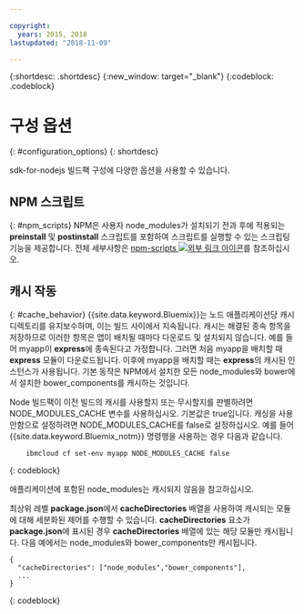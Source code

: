 ```yaml
---

copyright:
  years: 2015, 2018
lastupdated: "2018-11-09"

---
```


{:shortdesc: .shortdesc}
{:new_window: target="_blank"}
{:codeblock: .codeblock}

# 구성 옵션
{: #configuration_options}
{: shortdesc}

sdk-for-nodejs 빌드팩 구성에 다양한 옵션을
사용할 수 있습니다.

## NPM 스크립트
{: #npm_scripts}
NPM은 사용자 node_modules가 설치되기 전과 후에 적용되는 **preinstall** 및 **postinstall** 스크립트를 포함하여 스크립트를 실행할 수 있는 스크립팅 기능을 제공합니다.  전체 세부사항은 [npm-scripts ![외부 링크 아이콘](../../icons/launch-glyph.svg "외부 링크 아이콘")](https://docs.npmjs.com/misc/scripts)를 참조하십시오.

## 캐시 작동
{: #cache_behavior}
{{site.data.keyword.Bluemix}}는 노드 애플리케이션당 캐시 디렉토리를 유지보수하며, 이는 빌드 사이에서 지속됩니다. 캐시는 해결된 종속 항목을 저장하므로 이러한 항목은 앱이 배치될 때마다 다운로드 및 설치되지 않습니다.  예를 들어 myapp이 **express**에 종속된다고 가정합니다.  그러면 처음 myapp을 배치할 때 **express** 모듈이 다운로드됩니다.  이후에 myapp을 배치할 때는 **express**의 캐시된 인스턴스가 사용됩니다. 기본 동작은 NPM에서 설치한 모든 node_modules와 bower에서 설치한 bower_components를 캐시하는 것입니다.

Node 빌드팩이 이전 빌드의 캐시를 사용할지 또는 무시할지를 판별하려면 NODE_MODULES_CACHE 변수를 사용하십시오. 기본값은 true입니다.  캐싱을 사용 안함으로 설정하려면 NODE_MODULES_CACHE를 false로 설정하십시오. 예를 들어 {{site.data.keyword.Bluemix_notm}} 명령행을 사용하는 경우 다음과 같습니다.
```
    ibmcloud cf set-env myapp NODE_MODULES_CACHE false
```
{: codeblock}

애플리케이션에 포함된 node_modules는 캐시되지 않음을 참고하십시오.

최상위 레벨 **package.json**에서 **cacheDirectories** 배열을 사용하여 캐시되는 모듈에 대해 세분화된 제어를 수행할 수 있습니다.  **cacheDirectories** 요소가 **package.json**에 표시된 경우 **cacheDirectories** 배열에 있는 해당 모듈만 캐시됩니다.  다음 예에서는 node_modules와 bower_components만 캐시됩니다.
```
{
  "cacheDirectories": ["node_modules","bower_components"],
  ...
}
```
{: codeblock}
